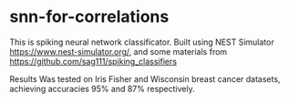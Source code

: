 # snn-for-correlations
This is spiking neural network classificator. 
Built using NEST Simulator https://www.nest-simulator.org/, and some materials from https://github.com/sag111/spiking_classifiers

Results
Was tested on Iris Fisher and Wisconsin breast cancer datasets, achieving accuracies 95% and 87% respectively.
